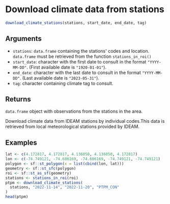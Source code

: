 # Download climate data from stations

```r
download_climate_stations(stations, start_date, end_date, tag)
```

## Arguments

- `stations`: `data.frame` containing the stations' codes and location. `data.frame` must be retrieved from the function `stations_in_roi()`
- `start_date`: character with the first date to consult in the format `"YYYY-MM-DD"`. (First available date is `"1920-01-01"`).
- `end_date`: character with the last date to consult in the format `"YYYY-MM-DD"`. (Last available date is `"2023-05-31"`).
- `tag`: character containing climate tag to consult.

## Returns

`data.frame` object with observations from the stations in the area.

Download climate data from IDEAM stations by individual codes.This data is retrieved from local meteorological stations provided by IDEAM.

## Examples

```r
lat <- c(4.172817, 4.172817, 4.136050, 4.136050, 4.172817)
lon <- c(-74.749121, -74.686169, -74.686169, -74.749121, -74.749121)
polygon <- sf::st_polygon(x = list(cbind(lon, lat)))
geometry <- sf::st_sfc(polygon)
roi <- sf::st_as_sf(geometry)
stations <- stations_in_roi(roi)
ptpm <- download_climate_stations(
  stations, "2022-11-14", "2022-11-20", "PTPM_CON"
)
head(ptpm)
```
